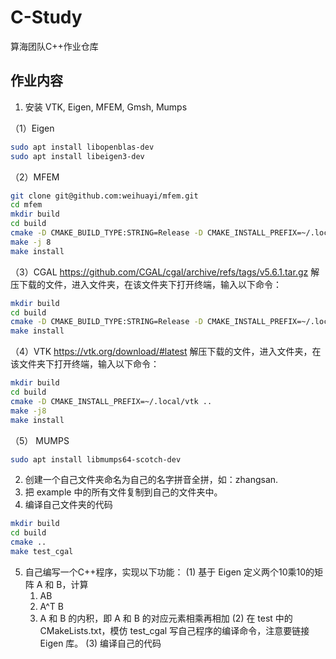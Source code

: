 # C-Study
算海团队C++作业仓库

## 作业内容
1. 安装 VTK, Eigen, MFEM, Gmsh, Mumps

（1）Eigen
```bash
sudo apt install libopenblas-dev
sudo apt install libeigen3-dev
```
（2）MFEM
```bash
git clone git@github.com:weihuayi/mfem.git
cd mfem
mkdir build 
cd build
cmake -D CMAKE_BUILD_TYPE:STRING=Release -D CMAKE_INSTALL_PREFIX=~/.local/mfem -DMFEM_USE_GSLIB=ON -DGSLIB_DIR=~/.local/gslib ..
make -j 8
make install
```
（3）CGAL https://github.com/CGAL/cgal/archive/refs/tags/v5.6.1.tar.gz
解压下载的文件，进入文件夹，在该文件夹下打开终端，输入以下命令：
```bash
mkdir build
cd build
cmake -D CMAKE_BUILD_TYPE:STRING=Release -D CMAKE_INSTALL_PREFIX=~/.local/cgal ..
make install
```
（4）VTK https://vtk.org/download/#latest
解压下载的文件，进入文件夹，在该文件夹下打开终端，输入以下命令：
```bash
mkdir build
cd build
cmake -D CMAKE_INSTALL_PREFIX=~/.local/vtk ..
make -j8
make install
```
（5） MUMPS
```bash
sudo apt install libmumps64-scotch-dev
```

2. 创建一个自己文件夹命名为自己的名字拼音全拼，如：zhangsan.
3. 把 example 中的所有文件复制到自己的文件夹中。
4. 编译自己文件夹的代码
```bash
mkdir build
cd build
cmake ..
make test_cgal
```
5. 自己编写一个C++程序，实现以下功能：
(1) 基于 Eigen 定义两个10乘10的矩阵 A 和 B，计算 
    1. AB
    2. A^T B
    3. A 和 B 的内积，即 A 和 B 的对应元素相乘再相加
(2) 在 test 中的 CMakeLists.txt，模仿 test_cgal 写自己程序的编译命令，注意要链接 Eigen 库。
(3) 编译自己的代码

